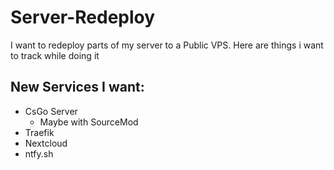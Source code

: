 # Server-Redeploy
I want to redeploy parts of my server to a Public VPS. Here are things i want to track while doing it

## New Services I want:

- CsGo Server
  - Maybe with SourceMod
- Traefik
- Nextcloud
- ntfy.sh